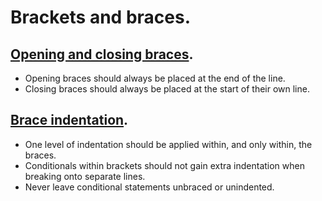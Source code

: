 # Brackets and braces.

## [Opening and closing braces](opening-closing-braces.md).

+ Opening braces should always be placed at the end of the line.
+ Closing braces should always be placed at the start of their own line.

## [Brace indentation](brace-indentation.md).

+ One level of indentation should be applied within, and only within, the braces.
+ Conditionals within brackets should not gain extra indentation when breaking onto separate lines.
+ Never leave conditional statements unbraced or unindented.